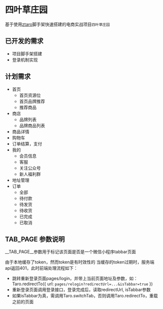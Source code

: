 # 四叶草庄园

基于使用[ztaro](https://github.com/FaureWu/ztaro)脚手架快速搭建的电商实战项目`四叶草庄园`

## 已开发的需求

* 项目脚手架搭建
* 登录机制实现

## 计划需求

* 首页
  * 首页资源位
  * 首页品牌推荐
  * 推荐商品
* 商店
  * 品牌列表
  * 品牌商品列表
* 商品详情
* 购物车
* 订单结算，支付
* 我的
  * 会员信息
  * 客服
  * 关注公众号
  * 新人福利群
* 地址管理
* 订单
  * 全部
  * 待付款
  * 待发货
  * 待收货
  * 已完成
  * 已取消

## __TAB_PAGE__ 参数说明

__TAB_PAGE__参数用于标记该页面是否是一个微信小程序tabbar页面

由于本地缓存了token，然而token是有时效性的
当缓存的token过期时，服务端api返回401，此时前端处理流程如下：
  * 跳转重新登录页面pages/login，并带上当前页面地址及参数，如：Taro.redirectTo({ url: `pages/relogin?redirectUrl=...&isTabbar=true` })
  * 重新登录页面调用登录接口，登录完成后，读取redirectUrl, isTabbar参数
  * 如果isTabbar为真，需调用Taro.switchTab，否则调用Taro.redirectTo，重载之前的页面
